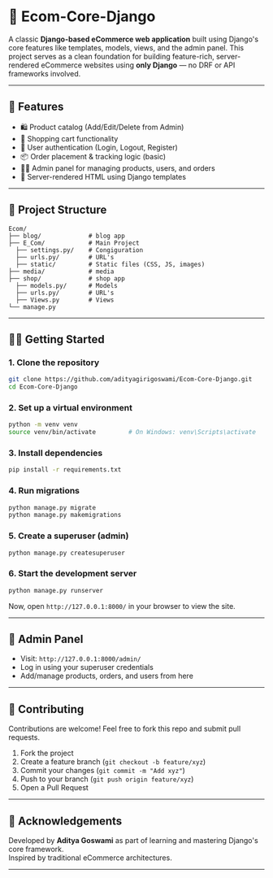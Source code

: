 # 🏬 Ecom-Core-Django

A classic **Django-based eCommerce web application** built using Django's core features like templates, models, views, and the admin panel. This project serves as a clean foundation for building feature-rich, server-rendered eCommerce websites using **only Django** — no DRF or API frameworks involved.

---

## 🚀 Features

- 🛍️ Product catalog (Add/Edit/Delete from Admin)
- 🛒 Shopping cart functionality
- 👤 User authentication (Login, Logout, Register)
- 📦 Order placement & tracking logic (basic)
- 🧑‍💼 Admin panel for managing products, users, and orders
- 🎨 Server-rendered HTML using Django templates

---

## 📁 Project Structure

```
Ecom/
├── blog/             # blog app
├── E_Com/            # Main Project
  ├── settings.py/    # Congiguration
  ├── urls.py/        # URL's
  ├── static/         # Static files (CSS, JS, images)
├── media/            # media
├── shop/             # shop app
  ├── models.py/      # Models
  ├── urls.py/        # URL's
  ├── Views.py        # Views
└── manage.py
```

---

## 🧑‍💻 Getting Started

### 1. Clone the repository

```bash
git clone https://github.com/adityagirigoswami/Ecom-Core-Django.git
cd Ecom-Core-Django
```

### 2. Set up a virtual environment

```bash
python -m venv venv
source venv/bin/activate         # On Windows: venv\Scripts\activate
```

### 3. Install dependencies

```bash
pip install -r requirements.txt
```

### 4. Run migrations

```bash
python manage.py migrate
python manage.py makemigrations

```

### 5. Create a superuser (admin)

```bash
python manage.py createsuperuser
```

### 6. Start the development server

```bash
python manage.py runserver
```

Now, open `http://127.0.0.1:8000/` in your browser to view the site.

---

## 🔐 Admin Panel

- Visit: `http://127.0.0.1:8000/admin/`
- Log in using your superuser credentials
- Add/manage products, orders, and users from here

---

## 🤝 Contributing

Contributions are welcome! Feel free to fork this repo and submit pull requests.

1. Fork the project  
2. Create a feature branch (`git checkout -b feature/xyz`)  
3. Commit your changes (`git commit -m "Add xyz"`)  
4. Push to your branch (`git push origin feature/xyz`)  
5. Open a Pull Request

---

## 🙏 Acknowledgements

Developed by **Aditya Goswami** as part of learning and mastering Django's core framework.  
Inspired by traditional eCommerce architectures.

---
